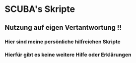 # SCUBA's Skripte

## Nutzung auf eigen Vertantwortung !!

### Hier sind meine persönliche hilfreichen Skripte

### Hierfür gibt es keine weitere Hilfe oder Erklärungen

